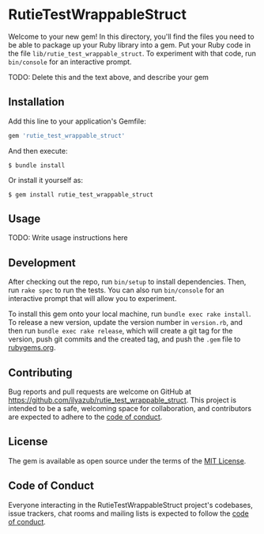 # RutieTestWrappableStruct

Welcome to your new gem! In this directory, you'll find the files you need to be able to package up your Ruby library into a gem. Put your Ruby code in the file `lib/rutie_test_wrappable_struct`. To experiment with that code, run `bin/console` for an interactive prompt.

TODO: Delete this and the text above, and describe your gem

## Installation

Add this line to your application's Gemfile:

```ruby
gem 'rutie_test_wrappable_struct'
```

And then execute:

    $ bundle install

Or install it yourself as:

    $ gem install rutie_test_wrappable_struct

## Usage

TODO: Write usage instructions here

## Development

After checking out the repo, run `bin/setup` to install dependencies. Then, run `rake spec` to run the tests. You can also run `bin/console` for an interactive prompt that will allow you to experiment.

To install this gem onto your local machine, run `bundle exec rake install`. To release a new version, update the version number in `version.rb`, and then run `bundle exec rake release`, which will create a git tag for the version, push git commits and the created tag, and push the `.gem` file to [rubygems.org](https://rubygems.org).

## Contributing

Bug reports and pull requests are welcome on GitHub at https://github.com/ilyazub/rutie_test_wrappable_struct. This project is intended to be a safe, welcoming space for collaboration, and contributors are expected to adhere to the [code of conduct](https://github.com/ilyazub/rutie_test_wrappable_struct/blob/master/CODE_OF_CONDUCT.md).

## License

The gem is available as open source under the terms of the [MIT License](https://opensource.org/licenses/MIT).

## Code of Conduct

Everyone interacting in the RutieTestWrappableStruct project's codebases, issue trackers, chat rooms and mailing lists is expected to follow the [code of conduct](https://github.com/ilyazub/rutie_test_wrappable_struct/blob/master/CODE_OF_CONDUCT.md).
